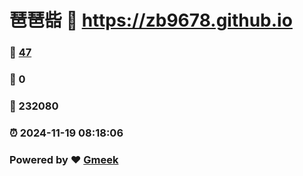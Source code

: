 # 琶琶啙 :link: https://zb9678.github.io 
### :page_facing_up: [47](https://zb9678.github.io/tag.html) 
### :speech_balloon: 0 
### :hibiscus: 232080 
### :alarm_clock: 2024-11-19 08:18:06 
### Powered by :heart: [Gmeek](https://github.com/Meekdai/Gmeek)
